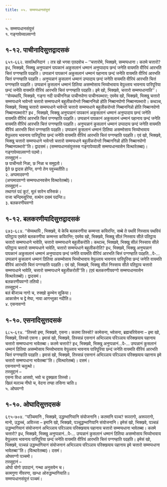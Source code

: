 ```yaml
---
title: ०५. सम्मप्पधानसंयुत्तं

---
```

५. सम्मप्पधानसंयुत्तं  
१. गङ्गापेय्यालवग्गो  


## १-१२. पाचीनादिसुत्तद्वादसकं

६५१-६६२. सावत्थिनिदानं । तत्र खो भगवा एतदवोच – ‘‘चत्तारोमे, भिक्खवे, सम्मप्पधाना। कतमे चत्तारो? इध, भिक्खवे, भिक्खु अनुप्पन्नानं पापकानं अकुसलानं धम्मानं अनुप्पादाय छन्दं जनेति वायमति वीरियं आरभति चित्तं पग्गण्हाति पदहति। उप्पन्नानं पापकानं अकुसलानं धम्मानं पहानाय छन्दं जनेति वायमति वीरियं आरभति चित्तं पग्गण्हाति पदहति। अनुप्पन्नानं कुसलानं धम्मानं उप्पादाय छन्दं जनेति वायमति वीरियं आरभति चित्तं पग्गण्हाति पदहति। उप्पन्नानं कुसलानं धम्मानं ठितिया असम्मोसाय भिय्योभावाय वेपुल्लाय भावनाय पारिपूरिया छन्दं जनेति वायमति वीरियं आरभति चित्तं पग्गण्हाति पदहति। इमे खो, भिक्खवे, चत्तारो सम्मप्पधानाति’’।  
‘‘सेय्यथापि, भिक्खवे, गङ्गा नदी पाचीननिन्ना पाचीनपोणा पाचीनपब्भारा; एवमेव खो, भिक्खवे, भिक्खु चत्तारो सम्मप्पधाने भावेन्तो चत्तारो सम्मप्पधाने बहुलीकरोन्तो निब्बाननिन्नो होति निब्बानपोणो निब्बानपब्भारो। कथञ्च, भिक्खवे, भिक्खु चत्तारो सम्मप्पधाने भावेन्तो चत्तारो सम्मप्पधाने बहुलीकरोन्तो निब्बाननिन्नो होति निब्बानपोणो निब्बानपब्भारो? इध , भिक्खवे, भिक्खु अनुप्पन्नानं पापकानं अकुसलानं धम्मानं अनुप्पादाय छन्दं जनेति वायमति वीरियं आरभति चित्तं पग्गण्हाति पदहति। उप्पन्नानं पापकानं अकुसलानं धम्मानं पहानाय छन्दं जनेति वायमति वीरियं आरभति चित्तं पग्गण्हाति पदहति। अनुप्पन्नानं कुसलानं धम्मानं उप्पादाय छन्दं जनेति वायमति वीरियं आरभति चित्तं पग्गण्हाति पदहति। उप्पन्नानं कुसलानं धम्मानं ठितिया असम्मोसाय भिय्योभावाय वेपुल्लाय भावनाय पारिपूरिया छन्दं जनेति वायमति वीरियं आरभति चित्तं पग्गण्हाति पदहति। एवं खो, भिक्खवे, भिक्खु चत्तारो सम्मप्पधाने भावेन्तो चत्तारो सम्मप्पधाने बहुलीकरोन्तो निब्बाननिन्नो होति निब्बानपोणो निब्बानपब्भारो’’ति। द्वादसमं। (सम्मप्पधानसंयुत्तस्स गङ्गापेय्याली सम्मप्पधानवसेन वित्थारेतब्बा)।  
गङ्गापेय्यालवग्गो पठमो।  
तस्सुद्दानं –  
छ पाचीनतो निन्ना, छ निन्ना च समुद्दतो।  
द्वेते छ द्वादस होन्ति, वग्गो तेन पवुच्चतीति॥  
२. अप्पमादवग्गो  
(अप्पमादवग्गो सम्मप्पधानवसेन वित्थारेतब्बो)।  
तस्सुद्दानं –  
तथागतं पदं कूटं, मूलं सारेन वस्सिकं।  
राजा चन्दिमसूरिया, वत्थेन दसमं पदन्ति॥  
३. बलकरणीयवग्गो  


## १-१२. बलकरणीयादिसुत्तद्वादसकं

६७३-६८४. ‘‘सेय्यथापि , भिक्खवे, ये केचि बलकरणीया कम्मन्ता कयिरन्ति, सब्बे ते पथविं निस्साय पथवियं पतिट्ठाय एवमेते बलकरणीया कम्मन्ता कयिरन्ति; एवमेव खो, भिक्खवे, भिक्खु सीलं निस्साय सीले पतिट्ठाय चत्तारो सम्मप्पधाने भावेति, चत्तारो सम्मप्पधाने बहुलीकरोति। कथञ्च, भिक्खवे, भिक्खु सीलं निस्साय सीले पतिट्ठाय चत्तारो सम्मप्पधाने भावेति, चत्तारो सम्मप्पधाने बहुलीकरोति? इध, भिक्खवे, भिक्खु अनुप्पन्नानं पापकानं अकुसलानं धम्मानं अनुप्पादाय छन्दं जनेति वायमति वीरियं आरभति चित्तं पग्गण्हाति पदहति…पे॰… उप्पन्नानं कुसलानं धम्मानं ठितिया असम्मोसाय भिय्योभावाय वेपुल्लाय भावनाय पारिपूरिया छन्दं जनेति वायमति वीरियं आरभति चित्तं पग्गण्हाति पदहति। एवं खो, भिक्खवे, भिक्खु सीलं निस्साय सीले पतिट्ठाय चत्तारो सम्मप्पधाने भावेति, चत्तारो सम्मप्पधाने बहुलीकरोती’’ति। (एवं बलकरणीयवग्गो सम्मप्पधानवसेन वित्थारेतब्बो)। द्वादसमं।  
बलकरणीयवग्गो ततियो।  
तस्सुद्दानं –  
बलं बीजञ्च नागो च, रुक्खो कुम्भेन सूकिया।  
आकासेन च द्वे मेघा, नावा आगन्तुका नदीति॥  
४. एसनावग्गो  


## १-१०. एसनादिसुत्तदसकं

६८५-६९४. ‘‘तिस्सो इमा, भिक्खवे, एसना। कतमा तिस्सो? कामेसना, भवेसना, ब्रह्मचरियेसना – इमा खो, भिक्खवे, तिस्सो एसना। इमासं खो, भिक्खवे, तिस्सन्नं एसनानं अभिञ्ञाय परिञ्ञाय परिक्खयाय पहानाय चत्तारो सम्मप्पधाना भावेतब्बा। कतमे चत्तारो? इध, भिक्खवे, भिक्खु अनुप्पन्नानं…पे॰… उप्पन्नानं कुसलानं धम्मानं ठितिया असम्मोसाय भिय्योभावाय वेपुल्लाय भावनाय पारिपूरिया छन्दं जनेति वायमति वीरियं आरभति चित्तं पग्गण्हाति पदहति। इमासं खो, भिक्खवे, तिस्सन्नं एसनानं अभिञ्ञाय परिञ्ञाय परिक्खयाय पहानाय इमे चत्तारो सम्मप्पधाना भावेतब्बा’’ति। (वित्थारेतब्बं)। दसमं।  
एसनावग्गो चतुत्थो।  
तस्सुद्दानं –  
एसना विधा आसवो, भवो च दुक्खता तिस्सो।  
खिलं मलञ्च नीघो च, वेदना तण्हा तसिना चाति॥  
५. ओघवग्गो  


## १-१०. ओघादिसुत्तदसकं

६९५-७०४. ‘‘पञ्चिमानि , भिक्खवे, उद्धम्भागियानि संयोजनानि। कतमानि पञ्च? रूपरागो, अरूपरागो, मानो, उद्धच्चं, अविज्जा – इमानि खो, भिक्खवे, पञ्चुद्धम्भागियानि संयोजनानि। इमेसं खो, भिक्खवे, पञ्चन्नं उद्धम्भागियानं संयोजनानं अभिञ्ञाय परिञ्ञाय परिक्खयाय पहानाय चत्तारो सम्मप्पधाना भावेतब्बा। कतमे चत्तारो? इध, भिक्खवे, भिक्खु अनुप्पन्नानं…पे॰… उप्पन्नानं कुसलानं धम्मानं ठितिया असम्मोसाय भिय्योभावाय वेपुल्लाय भावनाय पारिपूरिया छन्दं जनेति वायमति वीरियं आरभति चित्तं पग्गण्हाति पदहति। इमेसं खो, भिक्खवे, पञ्चन्नं उद्धम्भागियानं संयोजनानं अभिञ्ञाय परिञ्ञाय परिक्खयाय पहानाय इमे चत्तारो सम्मप्पधाना भावेतब्बा’’ति। (वित्थारेतब्बा)। दसमं।  
ओघवग्गो पञ्चमो।  
तस्सुद्दानं –  
ओघो योगो उपादानं, गन्था अनुसयेन च।  
कामगुणा नीवरणा, खन्धा ओरुद्धम्भागियाति॥  
सम्मप्पधानसंयुत्तं पञ्चमं।  